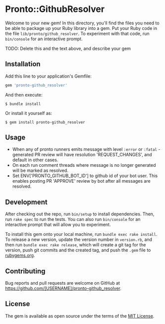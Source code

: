 # Pronto::GithubResolver

Welcome to your new gem! In this directory, you'll find the files you need to be able to package up your Ruby library into a gem. Put your Ruby code in the file `lib/pronto/github_resolver`. To experiment with that code, run `bin/console` for an interactive prompt.

TODO: Delete this and the text above, and describe your gem

## Installation

Add this line to your application's Gemfile:

```ruby
gem 'pronto-github_resolver'
```

And then execute:

    $ bundle install

Or install it yourself as:

    $ gem install pronto-github_resolver

## Usage

- When any of pronto runners emits message with level `:error` or `:fatal` - generated PR review will have resolution 'REQUEST_CHANGES', and default in other cases.
- On each run comment threads where message is no longer generated will be marked as resolved.
- Set ENV['PRONTO_GITHUB_BOT_ID'] to github id of your bot user. This enables posting PR 'APPROVE' review by bot after all messages are resolved.

## Development

After checking out the repo, run `bin/setup` to install dependencies. Then, run `rake spec` to run the tests. You can also run `bin/console` for an interactive prompt that will allow you to experiment.

To install this gem onto your local machine, run `bundle exec rake install`. To release a new version, update the version number in `version.rb`, and then run `bundle exec rake release`, which will create a git tag for the version, push git commits and the created tag, and push the `.gem` file to [rubygems.org](https://rubygems.org).

## Contributing

Bug reports and pull requests are welcome on GitHub at https://github.com/[USERNAME]/pronto-github_resolver.

## License

The gem is available as open source under the terms of the [MIT License](https://opensource.org/licenses/MIT).
